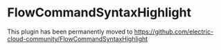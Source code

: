 # FlowCommandSyntaxHighlight

This plugin has been permanently moved to https://github.com/electric-cloud-community/FlowCommandSyntaxHighlight
